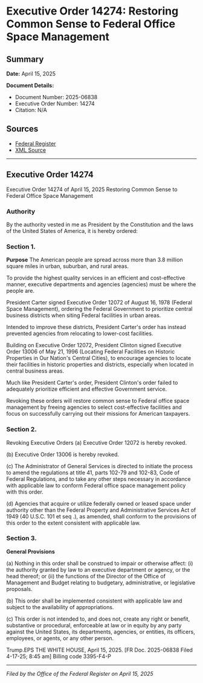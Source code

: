 # Executive Order 14274: Restoring Common Sense to Federal Office Space Management

## Summary

**Date:** April 15, 2025

**Document Details:**
- Document Number: 2025-06838
- Executive Order Number: 14274
- Citation: N/A

## Sources
- [Federal Register](https://www.federalregister.gov/documents/2025/04/18/2025-06838/restoring-common-sense-to-federal-office-space-management)
- [XML Source](https://www.federalregister.gov/documents/full_text/xml/2025/04/18/2025-06838.xml)

---

## Executive Order 14274

Executive Order 14274 of April 15, 2025
Restoring Common Sense to Federal Office Space Management
### Authority

By the authority vested in me as President by the Constitution and the laws of the United States of America, it is hereby ordered:
### Section 1.

**Purpose**
 The American people are spread across more than 3.8 million square miles in urban, suburban, and rural areas.

To provide the highest quality services in an efficient and cost-effective manner, executive departments and agencies (agencies) must be where the people are.

President Carter signed Executive Order 12072 of August 16, 1978 (Federal Space Management), ordering the Federal Government to prioritize central business districts when siting Federal facilities in urban areas.

Intended to improve these districts, President Carter's order has instead prevented agencies from relocating to lower-cost facilities.

Building on Executive Order 12072, President Clinton signed Executive Order 13006 of May 21, 1996 (Locating Federal Facilities on Historic Properties in Our Nation's Central Cities), to encourage agencies to locate their facilities in historic properties and districts, especially when located in central business areas.

Much like President Carter's order, President Clinton's order failed to adequately prioritize efficient and effective Government service.

Revoking these orders will restore common sense to Federal office space management by freeing agencies to select cost-effective facilities and focus on successfully carrying out their missions for American taxpayers.
### Section 2.

Revoking Executive Orders (a) Executive Order 12072 is hereby revoked. 

(b) Executive Order 13006 is hereby revoked.

(c) The Administrator of General Services is directed to initiate the process to amend the regulations at title 41, parts 102-79 and 102-83, Code of Federal Regulations, and to take any other steps necessary in accordance with applicable law to conform Federal office space management policy with this order. 

(d) Agencies that acquire or utilize federally owned or leased space under authority other than the Federal Property and Administrative Services Act of 1949 (40 U.S.C. 101 
et seq
.), as amended, shall conform to the provisions of this order to the extent consistent with applicable law.
### Section 3.

**General Provisions**

(a) Nothing in this order shall be construed to impair or otherwise affect:
    (i) the authority granted by law to an executive department or agency, or the head thereof; or
    (ii) the functions of the Director of the Office of Management and Budget relating to budgetary, administrative, or legislative proposals.

(b) This order shall be implemented consistent with applicable law and subject to the availability of appropriations.

(c) This order is not intended to, and does not, create any right or benefit, substantive or procedural, enforceable at law or in equity by any party against the United States, its departments, agencies, or entities, its officers, employees, or agents, or any other person.

Trump.EPS
THE WHITE HOUSE,
April 15, 2025.
[FR Doc. 2025-06838 
Filed 4-17-25; 8:45 am] 
Billing code 3395-F4-P

---

*Filed by the Office of the Federal Register on April 15, 2025*
